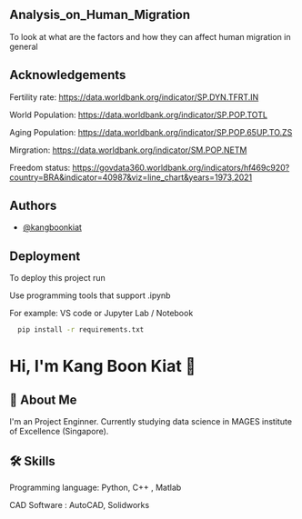 
## Analysis_on_Human_Migration

To look at what are the factors and how they can affect human migration in general


## Acknowledgements

Fertility rate: https://data.worldbank.org/indicator/SP.DYN.TFRT.IN

World Population: https://data.worldbank.org/indicator/SP.POP.TOTL

Aging Population: https://data.worldbank.org/indicator/SP.POP.65UP.TO.ZS

Mirgration: https://data.worldbank.org/indicator/SM.POP.NETM

Freedom status: https://govdata360.worldbank.org/indicators/hf469c920?country=BRA&indicator=40987&viz=line_chart&years=1973,2021
## Authors

- [@kangboonkiat](https://github.com/KangBoonkiat)


## Deployment

To deploy this project run

Use programming tools that support .ipynb

For example: VS code or Jupyter Lab / Notebook

```bash
  pip install -r requirements.txt
```


# Hi, I'm Kang Boon Kiat 👋


## 🚀 About Me
I'm an Project Enginner. Currently studying data science in MAGES institute of Excellence (Singapore).



## 🛠 Skills
Programming language: Python, C++ , Matlab

CAD Software : AutoCAD, Solidworks

